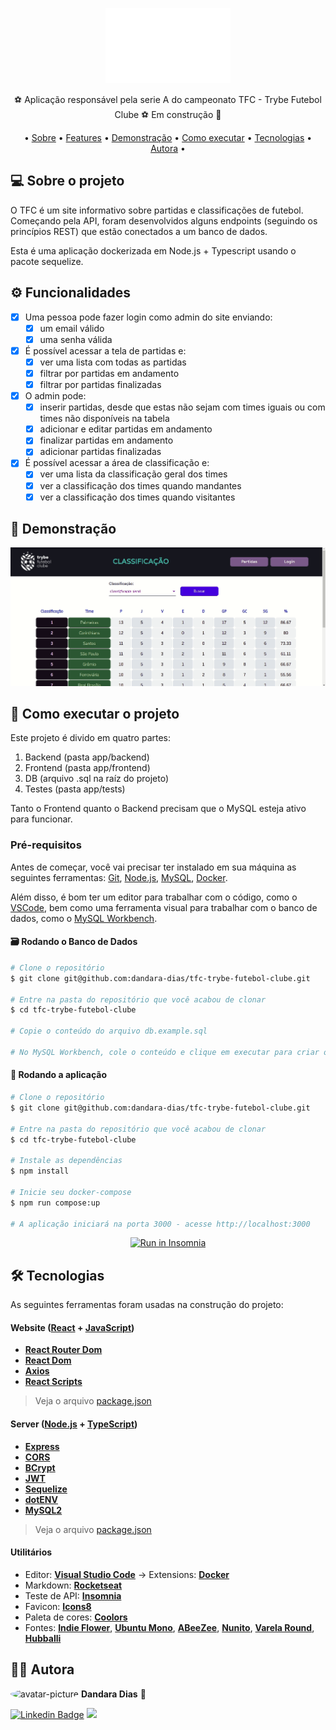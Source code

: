 <p align="center">
    <img src="negative_logo.png" height="120" width="200" alt="TFC" />
</p>

<p align="center">⚽ Aplicação responsável pela serie A do campeonato TFC - Trybe Futebol Clube ⚽ Em construção 🚧</p>

<p align="center">
• <a href="#-sobre-o-projeto">Sobre</a> •
 <a href="#%EF%B8%8F-funcionalidades">Features</a> • 
 <a href="#-demonstra%C3%A7%C3%A3o">Demonstração</a> • 
 <a href="#-como-executar-o-projeto">Como executar</a> • 
 <a href="#-tecnologias">Tecnologias</a> •
 <a href="#%EF%B8%8F-autora">Autora</a> •
</p>

## 💻 Sobre o projeto

O TFC é um site informativo sobre partidas e classificações de futebol. Começando pela API, foram desenvolvidos alguns endpoints (seguindo os princípios REST) que estão conectados a um banco de dados.

Esta é uma aplicação dockerizada em Node.js + Typescript usando o pacote sequelize.

## ⚙️ Funcionalidades

- [x] Uma pessoa pode fazer login como admin do site enviando:
  - [x] um email válido
  - [x] uma senha válida

- [x] É possível acessar a tela de partidas e:
  - [x] ver uma lista com todas as partidas
  - [x] filtrar por partidas em andamento
  - [x] filtrar por partidas finalizadas

- [x] O admin pode:
    - [x] inserir partidas, desde que estas não sejam com times iguais ou com times não disponíveis na tabela 
    - [x] adicionar e editar partidas em andamento
    - [x] finalizar partidas em andamento 
    - [x] adicionar partidas finalizadas

- [x] É possível acessar a área de classificação e:
  - [x] ver uma lista da classificação geral dos times
  - [x] ver a classificação dos times quando mandantes
  - [x] ver a classificação dos times quando visitantes 

## 🎨 Demonstração

<p align="center">
  <img alt="TFC-app" title="#TFC" src="tfc.gif" width="800px">
</p>

## 🚀 Como executar o projeto

Este projeto é divido em quatro partes:
1. Backend (pasta app/backend) 
2. Frontend (pasta app/frontend)
3. DB (arquivo .sql na raíz do projeto)
4. Testes (pasta app/tests)

Tanto o Frontend quanto o Backend precisam que o MySQL esteja ativo para funcionar.

### Pré-requisitos

Antes de começar, você vai precisar ter instalado em sua máquina as seguintes ferramentas:
[Git](https://git-scm.com), [Node.js](https://nodejs.org/en/), [MySQL](https://www.mysql.com/), [Docker](https://www.docker.com/). 

Além disso, é bom ter um editor para trabalhar com o código, como o [VSCode](https://code.visualstudio.com/), bem como uma ferramenta visual para trabalhar com o banco de dados, como o [MySQL Workbench](https://www.mysql.com/products/workbench/).

#### 🗃️ Rodando o Banco de Dados

``` bash
# Clone o repositório
$ git clone git@github.com:dandara-dias/tfc-trybe-futebol-clube.git

# Entre na pasta do repositório que você acabou de clonar
$ cd tfc-trybe-futebol-clube

# Copie o conteúdo do arquivo db.example.sql

# No MySQL Workbench, cole o conteúdo e clique em executar para criar o banco
```
#### 🎲 Rodando a aplicação

``` bash
# Clone o repositório
$ git clone git@github.com:dandara-dias/tfc-trybe-futebol-clube.git

# Entre na pasta do repositório que você acabou de clonar
$ cd tfc-trybe-futebol-clube

# Instale as dependências
$ npm install

# Inicie seu docker-compose
$ npm run compose:up

# A aplicação iniciará na porta 3000 - acesse http://localhost:3000 
```
<p align="center">
  <a href="https://github.com/dandara-dias/tfc-trybe-futebol-clube/blob/main/Insomnia_2022-04-07.json" target="_blank"><img src="https://insomnia.rest/images/run.svg" alt="Run in Insomnia"></a>
</p>

## 🛠 Tecnologias

As seguintes ferramentas foram usadas na construção do projeto:

#### **Website** ([React](https://reactjs.org/) + [JavaScript](https://www.javascript.com/))

-   **[React Router Dom](https://github.com/ReactTraining/react-router/tree/master/packages/react-router-dom)**
-   **[React Dom](https://pt-br.reactjs.org/docs/react-dom.html)**
-   **[Axios](https://github.com/axios/axios)**
-   **[React Scripts](https://www.npmjs.com/package/react-scripts)**

> Veja o arquivo [package.json](https://github.com/dandara-dias/tfc-trybe-futebol-clube/blob/main/app/frontend/package.json)

#### **Server** ([Node.js](https://nodejs.org/en/) + [TypeScript](https://www.typescriptlang.org/))

-   **[Express](https://expressjs.com/)**
-   **[CORS](https://expressjs.com/en/resources/middleware/cors.html)**
-   **[BCrypt](https://www.npmjs.com/package/bcrypt)**
-   **[JWT](https://jwt.io/)**
-   **[Sequelize](https://sequelize.org/)**
-   **[dotENV](https://github.com/motdotla/dotenv)**
-   **[MySQL2](https://www.npmjs.com/package/mysql2)**

> Veja o arquivo [package.json](https://github.com/dandara-dias/tfc-trybe-futebol-clube/blob/main/app/backend/package.json)

#### **Utilitários**

-   Editor:  **[Visual Studio Code](https://code.visualstudio.com/)**  → Extensions:  **[Docker](https://marketplace.visualstudio.com/items?itemName=ms-azuretools.vscode-docker)**
-   Markdown:  **[Rocketseat](https://blog.rocketseat.com.br/como-fazer-um-bom-readme/)**
-   Teste de API:  **[Insomnia](https://insomnia.rest/)**
-   Favicon:  **[Icons8](https://icons8.com.br/icons/set/favicon)**
-   Paleta de cores: **[Coolors](https://coolors.co/)**
-   Fontes:  **[Indie Flower](https://fonts.google.com/specimen/Indie+Flower?query=indie+flower)**,  **[Ubuntu Mono](https://fonts.google.com/specimen/Ubuntu+Mono?query=Ubuntu+mono)**, **[ABeeZee](https://fonts.google.com/specimen/ABeeZee?query=ABeeZee)**, **[Nunito](https://fonts.google.com/specimen/Nunito?query=Nunito)**, **[Varela Round](https://fonts.google.com/specimen/Varela+Round?query=Varela+Round)**, **[Hubballi](https://fonts.google.com/specimen/Hubballi?query=Hubballi)**

## 🦸‍♀️ Autora

 <img style="border-radius: 50%;" src="https://avatars.githubusercontent.com/u/85723209?v=4" width="100px;" alt="avatar-picture"/>
 <b>Dandara Dias</b> 🎀
 
[![Linkedin Badge](https://img.shields.io/badge/-LinkedIn-%230077B5?style=for-the-badge&logo=linkedin&logoColor=white&link=https://www.linkedin.com/in/dandara-dias/)](https://www.linkedin.com/in/dandara-dias/) 
<a href = "mailto:dandaradias.contato@gmail.com"><img src="https://img.shields.io/badge/-Gmail-%23333?style=for-the-badge&logo=gmail&logoColor=white" target="_blank"></a>
